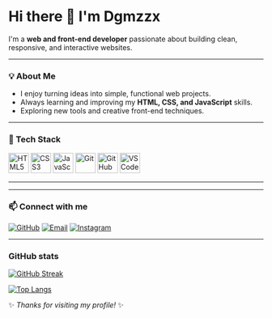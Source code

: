 # Hi there 👋 I'm Dgmzzx

I'm a **web and front-end developer** passionate about building clean, responsive, and interactive websites.

---

### 💡 About Me
- I enjoy turning ideas into simple, functional web projects.  
- Always learning and improving my **HTML, CSS, and JavaScript** skills.  
- Exploring new tools and creative front-end techniques.

---

### 🧰 Tech Stack
<p align="left">
  <img src="https://cdn.jsdelivr.net/gh/devicons/devicon/icons/html5/html5-original.svg" width="40" height="40" alt="HTML5" />
  <img src="https://cdn.jsdelivr.net/gh/devicons/devicon/icons/css3/css3-original.svg" width="40" height="40" alt="CSS3" />
  <img src="https://cdn.jsdelivr.net/gh/devicons/devicon/icons/javascript/javascript-original.svg" width="40" height="40" alt="JavaScript" />
  <img src="https://cdn.jsdelivr.net/gh/devicons/devicon/icons/git/git-original.svg" width="40" height="40" alt="Git" />
  <img src="https://cdn.jsdelivr.net/gh/devicons/devicon/icons/github/github-original.svg" width="40" height="40" alt="GitHub" />
  <img src="https://cdn.jsdelivr.net/gh/devicons/devicon/icons/vscode/vscode-original.svg" width="40" height="40" alt="VS Code" />
</p> 

---

---

### 📫 Connect with me

[![GitHub](https://img.shields.io/badge/GitHub-100000?style=for-the-badge&logo=github&logoColor=white)](https://github.com/Dgmzzx)
[![Email](https://img.shields.io/badge/Email-D14836?style=for-the-badge&logo=gmail&logoColor=white)](mailto:Dionisgomez28@gmail.com)
[![Instagram](https://img.shields.io/badge/Instagram-E4405F?style=for-the-badge&logo=instagram&logoColor=white)](https://www.instagram.com/luvfordionis/)

---
### GitHub stats
[![GitHub Streak](https://github-readme-streak-stats.herokuapp.com?user=Dgmzzx&theme=dark)](https://git.io/streak-stats)

[![Top Langs](https://github-readme-stats.vercel.app/api/top-langs/?username=Dgmzzx&layout=compact&theme=tokyonight)](https://github.com/Dgmzzx/github-readme-stats)


✨ *Thanks for visiting my profile!* ✨



